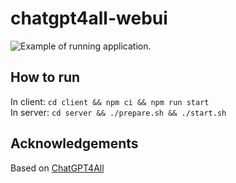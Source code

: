 # chatgpt4all-webui

![Example of running application.](https://user-images.githubusercontent.com/1686874/230095540-ec5bd114-0a0f-4928-82c1-e0af97d57684.png)

## How to run

In client: `cd client && npm ci && npm run start`  
In server: `cd server && ./prepare.sh && ./start.sh`

## Acknowledgements

Based on [ChatGPT4All](https://github.com/nomic-ai/gpt4all)